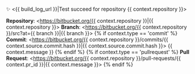 :sparkles: <{{ build_log_url }}|Test succeed for repository {{ context.repository }}>

**Repository**: <https://bitbucket.org/{{ context.repository }}|{{ context.repository }}>
**Branch**: <https://bitbucket.org/{{ context.repository }}/src?at={{ branch }}|{{ branch }}>
{% if context.type == 'commit' %}
    **Commit**: <https://bitbucket.org/{{ context.repository }}/commits/{{ context.source.commit.hash }}|{{ context.source.commit.hash }}>
    {{ context.message }}
{% endif %}
{% if context.type == 'pullrequest' %}
    **Pull Request**: <https://bitbucket.org/{{ context.repository }}/pull-requests/{{ context.pr_id }}|{{ context.message }}>
{% endif %}
